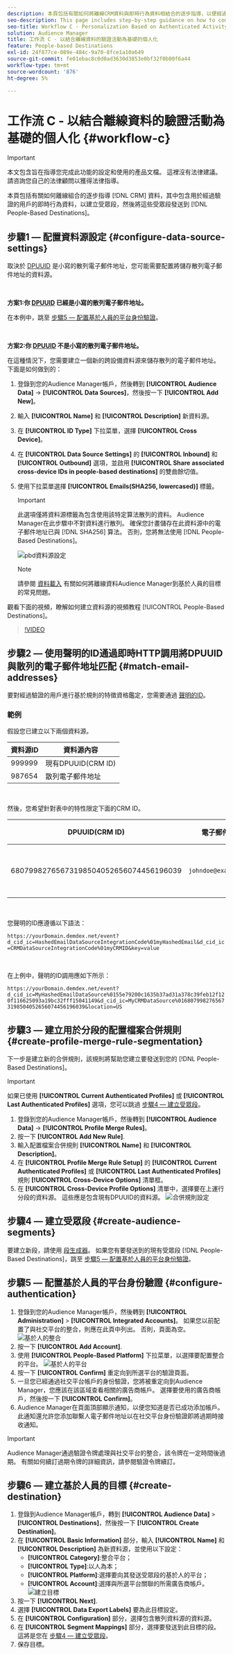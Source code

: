 ```yaml
---
description: 本頁包括有關如何將離線CRM資料與即時行為資料相結合的逐步指導，以便經過身份驗證的用戶建立受眾段，然後將這些受眾段發送到基於人員的目標。
seo-description: This page includes step-by-step guidance on how to combine offline CRM data with real-time behavioral data for authenticated users to create audience segments, then send these audience segments to People-Based Destinations.
seo-title: Workflow C - Personalization Based on Authenticated Activity Combined with Offline Data
solution: Audience Manager
title: 工作流 C - 以結合離線資料的驗證活動為基礎的個人化
feature: People-based Destinations
exl-id: 24f877ce-089e-484c-9a70-8fce1a10a649
source-git-commit: fe01ebac8c0d0ad3630d3853e0bf32f0b00f6a44
workflow-type: tm+mt
source-wordcount: '876'
ht-degree: 5%

---
```


# 工作流 C - 以結合離線資料的驗證活動為基礎的個人化 {#workflow-c}

>[!IMPORTANT]
>本文包含旨在指導您完成此功能的設定和使用的產品文檔。 這裡沒有法律建議。 請咨詢您自己的法律顧問以獲得法律指導。

本頁包括有關如何離線組合的逐步指導 [!DNL CRM] 資料，其中包含用於經過驗證的用戶的即時行為資料，以建立受眾段，然後將這些受眾段發送到 [!DNL People-Based Destinations]。

## 步驟1 — 配置資料源設定 {#configure-data-source-settings}

取決於 [DPUUID](../../reference/ids-in-aam.md) 是小寫的散列電子郵件地址，您可能需要配置將儲存散列電子郵件地址的資料源。

 

**方案1:你 [DPUUID](../../reference/ids-in-aam.md) 已經是小寫的散列電子郵件地址。**

在本例中，跳至 [步驟5 — 配置基於人員的平台身份驗證](#configure-authentication)。

 

**方案2:你 [DPUUID](../../reference/ids-in-aam.md) 不是小寫的散列電子郵件地址。**

在這種情況下，您需要建立一個新的跨設備資料源來儲存散列的電子郵件地址。 下面是如何做到的：

1. 登錄到您的Audience Manager帳戶，然後轉到 **[!UICONTROL Audience Data]** -> **[!UICONTROL Data Sources]**，然後按一下 **[!UICONTROL Add New]**。
1. 輸入 **[!UICONTROL Name]** 和 **[!UICONTROL Description]** 新資料源。
1. 在 **[!UICONTROL ID Type]** 下拉菜單，選擇 **[!UICONTROL Cross Device]**。
1. 在 **[!UICONTROL Data Source Settings]** 的 **[!UICONTROL Inbound]** 和 **[!UICONTROL Outbound]** 選項，並啟用 **[!UICONTROL Share associated cross-device IDs in people-based destinations]** 的雙曲餘切值。
1. 使用下拉菜單選擇 **[!UICONTROL Emails(SHA256, lowercased)]** 標籤。
   >[!IMPORTANT]
   >
   >此選項僅將資料源標籤為包含使用該特定算法散列的資料。 Audience Manager在此步驟中不對資料進行散列。 確保您計畫儲存在此資料源中的電子郵件地址已與 [!DNL SHA256] 算法。 否則，您將無法使用 [!DNL People-Based Destinations]。

   ![pbd資料源設定](assets/pbd-ds-config.png)

   >[!NOTE]
   >
   > 請參閱 [資料載入](people-based-destinations-prerequisites.md#data-onboarding) 有關如何將離線資料Audience Manager到基於人員的目標的常見問題。

觀看下面的視頻，瞭解如何建立資料源的視頻教程 [!UICONTROL People-Based Destinations]。

>[!VIDEO](https://video.tv.adobe.com/v/29006/)

## 步驟2 — 使用聲明的ID通過即時HTTP調用將DPUUID與散列的電子郵件地址匹配 {#match-email-addresses}

要對經過驗證的用戶進行基於規則的特徵資格鑑定，您需要通過 [聲明的ID](../declared-ids.md)。

### 範例

假設您已建立以下兩個資料源。

| 資料源ID | 資料源內容 |
| -------------- | -------------------------- |
| 999999 | 現有DPUUID(CRM ID) |
| 987654 | 散列電子郵件地址 |

 

然後，您希望針對表中的特性限定下面的CRM ID。

| DPUUID(CRM ID) | 電子郵件地址 | 散列電子郵件地址 | 特徵 |
| -------------------------------------- | --------------------- | ---------------------------------------------------------------- | ------------- |
| 68079982765673198504052656074456196039 | `johndoe@example.com` | 55e79200c1635b37ad31a378c39feb12f120f116625093a19bc32fff15041149 | 位置=美國 |

 

您聲明的ID應遵循以下語法：

`https://yourDomain.demdex.net/event?d_cid_ic=HashedEmailDataSourceIntegrationCode%01myHashedEmail&d_cid_ic=CRMDataSourceIntegrationCode%01myCRMID&key=value`

 

在上例中，聲明的ID調用應如下所示：

`https://yourDomain.demdex.net/event?d_cid_ic=MyHashedEmailDataSource%0155e79200c1635b37ad31a378c39feb12f120f116625093a19bc32fff15041149&d_cid_ic=MyCRMDataSource%0168079982765673198504052656074456196039&location=US`

## 步驟3 — 建立用於分段的配置檔案合併規則 {#create-profile-merge-rule-segmentation}

下一步是建立新的合併規則，該規則將幫助您建立要發送到您的 [!DNL People-Based Destinations]。

>[!IMPORTANT]
>
>如果已使用 **[!UICONTROL Current Authenticated Profiles]** 或 **[!UICONTROL Last Authenticated Profiles]** 選項，您可以跳過 [步驟4 — 建立受眾段](#create-audience-segments)。

1. 登錄到您的Audience Manager帳戶，然後轉到 **[!UICONTROL Audience Data]** -> **[!UICONTROL Profile Merge Rules]**。
2. 按一下 **[!UICONTROL Add New Rule]**.
3. 輸入配置檔案合併規則 **[!UICONTROL Name]** 和 **[!UICONTROL Description]**。
4. 在 **[!UICONTROL Profile Merge Rule Setup]** 的 **[!UICONTROL Current Authenticated Profiles]** 或 **[!UICONTROL Last Authenticated Profiles]** 規則 **[!UICONTROL Cross-Device Options]** 清單框。
5. 在 **[!UICONTROL Cross-Device Profile Options]** 清單中，選擇要在上運行分段的資料源。 這些應是包含現有DPUUID的資料源。
   ![合併規則設定](assets/pbd-pmr-combined.png)

## 步驟4 — 建立受眾段 {#create-audience-segments}

要建立新段，請使用 [段生成器](../segments/segment-builder.md)。 如果您有要發送到的現有受眾段 [!DNL People-Based Destinations]，跳至 [步驟5 — 配置基於人員的平台身份驗證](#configure-authentication)。

## 步驟5 — 配置基於人員的平台身份驗證 {#configure-authentication}

1. 登錄到您的Audience Manager帳戶，然後轉到 **[!UICONTROL Administration]** > **[!UICONTROL Integrated Accounts]**。 如果您以前配置了與社交平台的整合，則應在此頁中列出。 否則，頁面為空。
   ![基於人的整合](assets/pbd-config.png)
2. 按一下 **[!UICONTROL Add Account]**.
3. 使用 **[!UICONTROL People-Based Platform]** 下拉菜單，以選擇要配置整合的平台。
   ![基於人的平台](assets/pbd-add.png)
4. 按一下 **[!UICONTROL Confirm]** 重定向到所選平台的驗證頁面。
5. 一旦您已經通過社交平台帳戶的身份驗證，您將被重定向到Audience Manager，您應該在該區域查看相關的廣告商帳戶。 選擇要使用的廣告商帳戶，然後按一下 **[!UICONTROL Confirm]**。
6. Audience Manager在頁面頂部顯示通知，以便您知道是否已成功添加帳戶。 此通知還允許您添加聯繫人電子郵件地址以在社交平台身份驗證即將過期時接收通知。

>[!IMPORTANT]
>
>Audience Manager通過驗證令牌處理與社交平台的整合，該令牌在一定時間後過期。 有關如何續訂過期令牌的詳細資訊，請參閱驗證令牌續訂。

## 步驟6 — 建立基於人員的目標 {#create-destination}

1. 登錄到Audience Manager帳戶，轉到 **[!UICONTROL Audience Data]** > **[!UICONTROL Destinations]**，然後按一下 **[!UICONTROL Create Destination]**。
1. 在 **[!UICONTROL Basic Information]** 部分，輸入 **[!UICONTROL Name]** 和 **[!UICONTROL Description]** 為新資料源，並使用以下設定：
   * **[!UICONTROL Category]**:整合平台；
   * **[!UICONTROL Type]**:以人為本；
   * **[!UICONTROL Platform]**:選擇要向其發送受眾段的基於人的平台；
   * **[!UICONTROL Account]**:選擇與所選平台關聯的所需廣告商帳戶。
      ![建立目標](assets/pbd-create-destination.png)
1. 按一下 **[!UICONTROL Next]**.
1. 選擇 **[!UICONTROL Data Export Labels]** 要為此目標設定。
1. 在 **[!UICONTROL Configuration]** 部分，選擇包含散列資料源的資料源。
1. 在 **[!UICONTROL Segment Mappings]** 部分，選擇要發送到此目標的段。 這將是您在 [步驟4 — 建立受眾段](#create-audience-segments)。
1. 保存目標。
